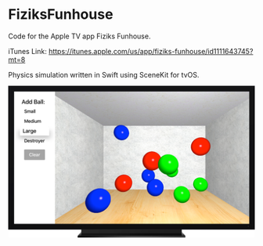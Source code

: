 # FiziksFunhouse
Code for the Apple TV app Fiziks Funhouse.

iTunes Link: https://itunes.apple.com/us/app/fiziks-funhouse/id1111643745?mt=8

Physics simulation written in Swift using SceneKit for tvOS.

![Fiziks Funhouse](Artwork/ScreenshotWithBorder.png)
